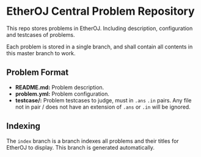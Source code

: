 # EtherOJ Central Problem Repository

This repo stores problems in EtherOJ. Including description, configuration and testcases of problems.

Each problem is stored in a single branch, and shall contain all contents in this master branch to work.

## Problem Format
- **README.md:** Problem description.
- **problem.yml:** Problem configuration. 
- **testcase/:** Problem testcases to judge, must in `.ans` `.in` pairs. Any file not in pair / does not have an extension of `.ans` or `.in` will be ignored.

## Indexing

The `index` branch is a branch indexes all problems and their titles for EtherOJ to display. This branch is generated automatically.
